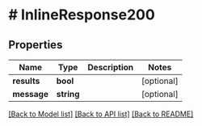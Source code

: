 # # InlineResponse200

## Properties

Name | Type | Description | Notes
------------ | ------------- | ------------- | -------------
**results** | **bool** |  | [optional] 
**message** | **string** |  | [optional] 

[[Back to Model list]](../../README.md#documentation-for-models) [[Back to API list]](../../README.md#documentation-for-api-endpoints) [[Back to README]](../../README.md)



